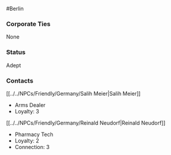 #Berlin 
### Corporate Ties
None

### Status
Adept

### Contacts

[[../../NPCs/Friendly/Germany/Salih Meier|Salih Meier]]
- Arms Dealer
- Loyalty: 3

[[../../NPCs/Friendly/Germany/Reinald Neudorf|Reinald Neudorf]]
- Pharmacy Tech
- Loyalty: 2
- Connection: 3